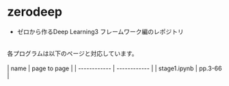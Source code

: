 # zerodeep

- ゼロから作るDeep Learning3 フレームワーク編のレポジトリ
<br>
各プログラムは以下のページと対応しています。<br>
<br>
| name         | page to page |
| ------------ | ------------ |
| stage1.ipynb | pp.3-66      |
